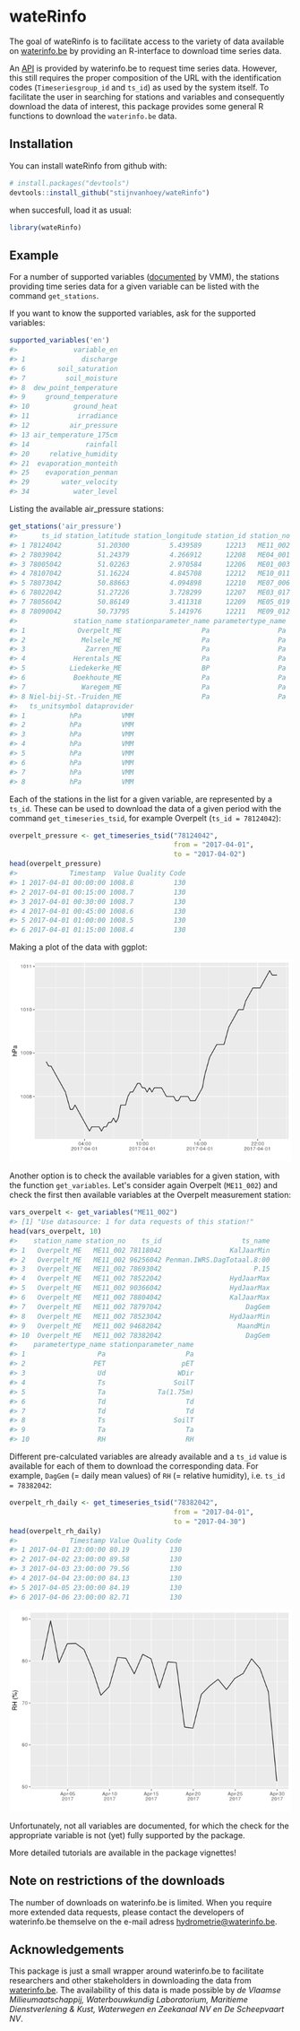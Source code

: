 
<!-- README.md is generated from README.Rmd. Please edit that file -->
wateRinfo
=========

The goal of wateRinfo is to facilitate access to the variety of data available on [waterinfo.be](https://www.waterinfo.be/) by providing an R-interface to download time series data.

An [API](https://www.waterinfo.be/download/9f5ee0c9-dafa-46de-958b-7cac46eb8c23?dl=0) is provided by waterinfo.be to request time series data. However, this still requires the proper composition of the URL with the identification codes (`Timeseriesgroup_id` and `ts_id`) as used by the system itself. To facilitate the user in searching for stations and variables and consequently download the data of interest, this package provides some general R functions to download the `waterinfo.be` data.

Installation
------------

You can install wateRinfo from github with:

``` r
# install.packages("devtools")
devtools::install_github("stijnvanhoey/wateRinfo")
```

when succesfull, load it as usual:

``` r
library(wateRinfo)
```

Example
-------

For a number of supported variables ([documented](https://www.waterinfo.be/download/9f5ee0c9-dafa-46de-958b-7cac46eb8c23?dl=0) by VMM), the stations providing time series data for a given variable can be listed with the command `get_stations`.

If you want to know the supported variables, ask for the supported variables:

``` r
supported_variables('en')
#>              variable_en
#> 1              discharge
#> 6        soil_saturation
#> 7          soil_moisture
#> 8  dew_point_temperature
#> 9     ground_temperature
#> 10           ground_heat
#> 11            irradiance
#> 12          air_pressure
#> 13 air_temperature_175cm
#> 14              rainfall
#> 20     relative_humidity
#> 21  evaporation_monteith
#> 25    evaporation_penman
#> 29        water_velocity
#> 34           water_level
```

Listing the available air\_pressure stations:

``` r
get_stations('air_pressure')
#>      ts_id station_latitude station_longitude station_id station_no
#> 1 78124042         51.20300          5.439589      12213   ME11_002
#> 2 78039042         51.24379          4.266912      12208   ME04_001
#> 3 78005042         51.02263          2.970584      12206   ME01_003
#> 4 78107042         51.16224          4.845708      12212   ME10_011
#> 5 78073042         50.88663          4.094898      12210   ME07_006
#> 6 78022042         51.27226          3.728299      12207   ME03_017
#> 7 78056042         50.86149          3.411318      12209   ME05_019
#> 8 78090042         50.73795          5.141976      12211   ME09_012
#>              station_name stationparameter_name parametertype_name
#> 1             Overpelt_ME                    Pa                 Pa
#> 2              Melsele_ME                    Pa                 Pa
#> 3               Zarren_ME                    Pa                 Pa
#> 4            Herentals_ME                    Pa                 Pa
#> 5           Liedekerke_ME                    BP                 Pa
#> 6            Boekhoute_ME                    Pa                 Pa
#> 7              Waregem_ME                    Pa                 Pa
#> 8 Niel-bij-St.-Truiden_ME                    Pa                 Pa
#>   ts_unitsymbol dataprovider
#> 1           hPa          VMM
#> 2           hPa          VMM
#> 3           hPa          VMM
#> 4           hPa          VMM
#> 5           hPa          VMM
#> 6           hPa          VMM
#> 7           hPa          VMM
#> 8           hPa          VMM
```

Each of the stations in the list for a given variable, are represented by a `ts_id`. These can be used to download the data of a given period with the command `get_timeseries_tsid`, for example Overpelt (`ts_id = 78124042`):

``` r
overpelt_pressure <- get_timeseries_tsid("78124042", 
                                         from = "2017-04-01", 
                                         to = "2017-04-02")
head(overpelt_pressure)
#>             Timestamp  Value Quality Code
#> 1 2017-04-01 00:00:00 1008.8          130
#> 2 2017-04-01 00:15:00 1008.7          130
#> 3 2017-04-01 00:30:00 1008.7          130
#> 4 2017-04-01 00:45:00 1008.6          130
#> 5 2017-04-01 01:00:00 1008.5          130
#> 6 2017-04-01 01:15:00 1008.4          130
```

Making a plot of the data with ggplot:

![](./figures/README-plot_pressure-1.png)

Another option is to check the available variables for a given station, with the function `get_variables`. Let's consider again Overpelt (`ME11_002`) and check the first then available variables at the Overpelt measurement station:

``` r
vars_overpelt <- get_variables("ME11_002")
#> [1] "Use datasource: 1 for data requests of this station!"
head(vars_overpelt, 10)
#>    station_name station_no    ts_id                    ts_name
#> 1   Overpelt_ME   ME11_002 78118042                 KalJaarMin
#> 2   Overpelt_ME   ME11_002 96256042 Penman.IWRS.DagTotaal.8:00
#> 3   Overpelt_ME   ME11_002 78693042                       P.15
#> 4   Overpelt_ME   ME11_002 78522042                 HydJaarMax
#> 5   Overpelt_ME   ME11_002 90366042                 HydJaarMax
#> 6   Overpelt_ME   ME11_002 78804042                 KalJaarMax
#> 7   Overpelt_ME   ME11_002 78797042                     DagGem
#> 8   Overpelt_ME   ME11_002 78523042                 HydJaarMin
#> 9   Overpelt_ME   ME11_002 94682042                   MaandMin
#> 10  Overpelt_ME   ME11_002 78382042                     DagGem
#>    parametertype_name stationparameter_name
#> 1                  Pa                    Pa
#> 2                 PET                   pET
#> 3                  Ud                  WDir
#> 4                  Ts                 SoilT
#> 5                  Ta             Ta(1.75m)
#> 6                  Td                    Td
#> 7                  Td                    Td
#> 8                  Ts                 SoilT
#> 9                  Ta                    Ta
#> 10                 RH                    RH
```

Different pre-calculated variables are already available and a `ts_id` value is available for each of them to download the corresponding data. For example, `DagGem` (= daily mean values) of `RH` (= relative humidity), i.e. `ts_id = 78382042`:

``` r
overpelt_rh_daily <- get_timeseries_tsid("78382042", 
                                         from = "2017-04-01", 
                                         to = "2017-04-30")
head(overpelt_rh_daily)
#>             Timestamp Value Quality Code
#> 1 2017-04-01 23:00:00 80.19          130
#> 2 2017-04-02 23:00:00 89.58          130
#> 3 2017-04-03 23:00:00 79.56          130
#> 4 2017-04-04 23:00:00 84.13          130
#> 5 2017-04-05 23:00:00 84.19          130
#> 6 2017-04-06 23:00:00 82.71          130
```

![](./figures/README-plot_rh-1.png)

Unfortunately, not all variables are documented, for which the check for the appropriate variable is not (yet) fully supported by the package.

More detailed tutorials are available in the package vignettes!

Note on restrictions of the downloads
-------------------------------------

The number of downloads on waterinfo.be is limited. When you require more extended data requests, please contact the developers of waterinfo.be themselve on the e-mail adress <hydrometrie@waterinfo.be>.

Acknowledgements
----------------

This package is just a small wrapper around waterinfo.be to facilitate researchers and other stakeholders in downloading the data from [waterinfo.be](http://www.waterinfo.be). The availability of this data is made possible by *de Vlaamse Milieumaatschappij, Waterbouwkundig Laboratorium, Maritieme Dienstverlening & Kust, Waterwegen en Zeekanaal NV en De Scheepvaart NV*.
